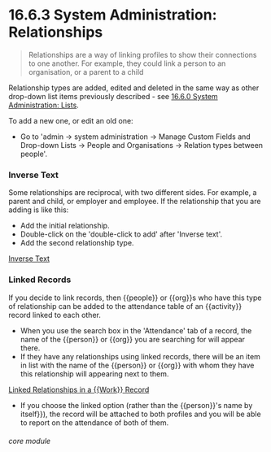# 16.6.3 System Administration: Relationships

> Relationships are a way of linking profiles to show their connections to one another. For example, they could link a person to an organisation, or a parent to a child



Relationship types are added, edited and deleted in the same way as other drop-down list items previously described - see [16.6.0 System Administration: Lists](/help/index/p/16.6.0).

To add a new one, or edit an old one: 
- Go to 'admin -> system administration -> Manage Custom Fields and Drop-down Lists -> People and Organisations -> Relation types between people'.

### Inverse Text
Some relationships are reciprocal, with two different sides. For example, a parent and child, or employer and employee. 
If the relationship that you are adding is like this: 
- Add the initial relationship.
- Double-click on the 'double-click to add' after 'Inverse text'. 
- Add the second relationship type. 

[Inverse Text](16.6.3a.png)

### Linked Records
If you decide to link records, then {{people}} or {{org}}s who have this type of relationship can be added to the attendance table of an {{activity}} record linked to each other.

- When you use the search box in the 'Attendance' tab of a record, the name of the {{person}} or {{org}} you are searching for will appear there.
- If they have any relationships using linked records, there will be an item in list with the name of the {{person}} or {{org}} with whom they have this relationship will appearing next to them. 

[Linked Relationships in a {{Work}} Record](16.6.3b.png)

- If you choose the linked option (rather than the {{person}}'s name by itself}}), the record will be attached to both profiles and you will be able to report on the attendance of both of them. 


###### core module

